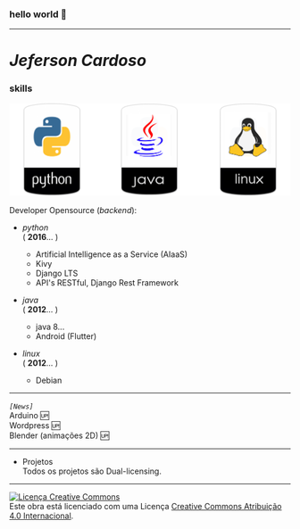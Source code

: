### hello world  🖖️

<hr />

# _Jeferson Cardoso_

### ____skills____

![python](https://github.com/git-cardoso/pr0m3theus.github.io/blob/master/imgs/skill.png)

Developer Opensource (_backend_):

- _python_  
   ( **2016**... )          
   - Artificial Intelligence as a Service (AIaaS)
   - Kivy
   - Django LTS
   - API's RESTful, Django Rest Framework
   
- _java_  
  ( **2012**... )
  - java 8...
  - Android (Flutter)

- _linux_  
 ( **2012**... )
   - Debian
   
  
---

 _`[News]`_        
Arduino   🆙️      
Wordpress   🆙️  
Blender (animações 2D) 🆙️ 
 
---






- Projetos   
    Todos os projetos são Dual-licensing.  
      
---
<a rel="license" href="http://creativecommons.org/licenses/by/4.0/"><img alt="Licença Creative Commons" style="border-width:0" src="https://i.creativecommons.org/l/by/4.0/88x31.png" /></a><br />Este obra está licenciado com uma Licença <a rel="license" href="http://creativecommons.org/licenses/by/4.0/">Creative Commons Atribuição 4.0 Internacional</a>.

